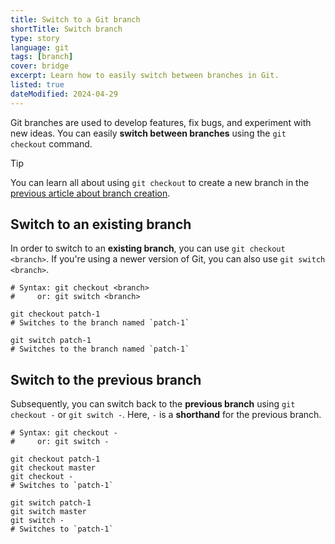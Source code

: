 ```yaml
---
title: Switch to a Git branch
shortTitle: Switch branch
type: story
language: git
tags: [branch]
cover: bridge
excerpt: Learn how to easily switch between branches in Git.
listed: true
dateModified: 2024-04-29
---
```


Git branches are used to develop features, fix bugs, and experiment with new ideas. You can easily **switch between branches** using the `git checkout` command.

> [!TIP]
>
> You can learn all about using `git checkout` to create a new branch in the [previous article about branch creation](/git/s/create-branch).

## Switch to an existing branch

In order to switch to an **existing branch**, you can use `git checkout <branch>`. If you're using a newer version of Git, you can also use `git switch <branch>`.

```shell
# Syntax: git checkout <branch>
#     or: git switch <branch>

git checkout patch-1
# Switches to the branch named `patch-1`

git switch patch-1
# Switches to the branch named `patch-1`
```

## Switch to the previous branch

Subsequently, you can switch back to the **previous branch** using `git checkout -` or `git switch -`. Here, `-` is a **shorthand** for the previous branch.

```shell
# Syntax: git checkout -
#     or: git switch -

git checkout patch-1
git checkout master
git checkout -
# Switches to `patch-1`

git switch patch-1
git switch master
git switch -
# Switches to `patch-1`
```
